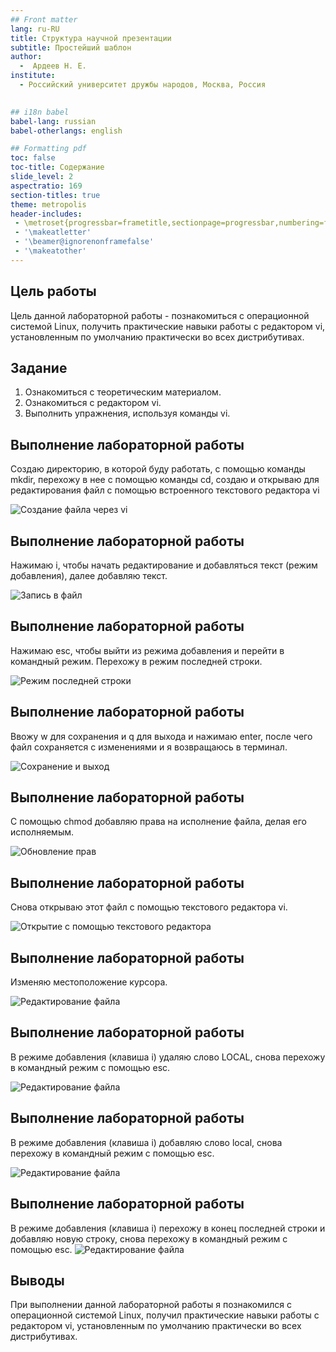 ```yaml
---
## Front matter
lang: ru-RU
title: Структура научной презентации
subtitle: Простейший шаблон
author:
  -  Ардеев Н. Е.
institute:
  - Российский университет дружбы народов, Москва, Россия
  

## i18n babel
babel-lang: russian
babel-otherlangs: english

## Formatting pdf
toc: false
toc-title: Содержание
slide_level: 2
aspectratio: 169
section-titles: true
theme: metropolis
header-includes:
 - \metroset{progressbar=frametitle,sectionpage=progressbar,numbering=fraction}
 - '\makeatletter'
 - '\beamer@ignorenonframefalse'
 - '\makeatother'
---
```


## Цель работы

Цель данной лабораторной работы - познакомиться с операционной системой Linux, получить практические навыки работы с редактором vi, установленным по умолчанию практически во всех дистрибутивах.

## Задание

1. Ознакомиться с теоретическим материалом.
2. Ознакомиться с редактором vi.
3. Выполнить упражнения, используя команды vi.

## Выполнение лабораторной работы

Создаю директорию, в которой буду работать, с помощью команды mkdir, перехожу в нее с помощью команды cd, создаю и открываю для редактирования файл с помощью встроенного текстового редактора vi

![Создание файла через vi](image/1.png)

## Выполнение лабораторной работы

Нажимаю i, чтобы начать редактирование и добавляться текст (режим добавления), далее добавляю текст.

![Запись в файл](image/2.png)

## Выполнение лабораторной работы

Нажимаю esc, чтобы выйти из режима добавления и перейти в командный режим. Перехожу в режим последней строки.

![Режим последней строки](image/3.png)

## Выполнение лабораторной работы

Ввожу w для сохранения и q для выхода и нажимаю enter, после чего файл сохраняется с изменениями и я возвращаюсь в терминал.

![Сохранение и выход](image/4.png)

## Выполнение лабораторной работы

С помощью chmod добавляю права на исполнение файла, делая его исполняемым.

![Обновление прав](image/5.png)

## Выполнение лабораторной работы

Снова открываю этот файл с помощью текстового редактора vi.

![Открытие с помощью текстового редактора](image/6.png)

## Выполнение лабораторной работы

Изменяю местоположение курсора.

![Редактирование файла](image/7.png)

## Выполнение лабораторной работы

В режиме добавления (клавиша i) удаляю слово LOCAL, снова перехожу в командный режим с помощью esc.

![Редактирование файла](image/8.png)

## Выполнение лабораторной работы

В режиме добавления (клавиша i) добавляю слово local, снова перехожу в командный режим с помощью esc.

![Редактирование файла](image/9.png)

## Выполнение лабораторной работы

В режиме добавления (клавиша i) перехожу в конец последней строки и добавляю новую строку, снова перехожу в командный режим с помощью esc. 
![Редактирование файла](image/10.png)



## Выводы

При выполнении данной лабораторной работы я познакомился с операционной системой Linux, получил практические навыки работы с редактором vi, установленным по умолчанию практически во всех дистрибутивах.

